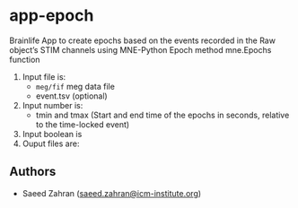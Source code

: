 # app-epoch

Brainlife App to create epochs based on the events recorded in the Raw object’s STIM channels using MNE-Python Epoch method mne.Epochs function

1) Input file is: 
    * `meg/fif` meg data file
    * event.tsv (optional)
2) Input number is:
    * tmin and tmax (Start and end time of the epochs in seconds, relative to the time-locked event)
3) Input boolean is
4) Ouput files are:



## Authors
- Saeed Zahran (saeed.zahran@icm-institute.org)

